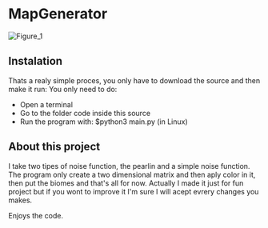# MapGenerator
![Figure_1](https://user-images.githubusercontent.com/56485173/99884142-1d7f5780-2c2c-11eb-8eb4-e7cab2aa0b84.png)

## Instalation
Thats a realy simple proces, you only have to download the source and then make it run:
You only need to do:
  - Open a terminal
  - Go to the folder code inside this source
  - Run the program with: $python3 main.py  (in Linux)

## About this project
I take two tipes of noise function, the pearlin and a simple noise function. The program only create a two dimensional matrix and then aply color in it, then put the biomes and that's all for now. Actually I made it just for fun project but if you wont to improve it I'm sure I will acept evrery changes you makes.

Enjoys the code.
